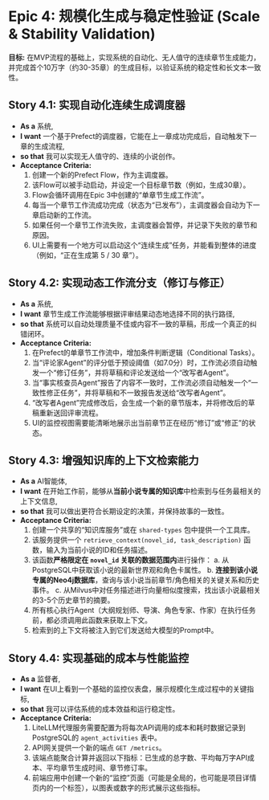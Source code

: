 # Epic 4: 规模化生成与稳定性验证 (Scale & Stability Validation)

**目标:** 在MVP流程的基础上，实现系统的自动化、无人值守的连续章节生成能力，并完成首个10万字（约30-35章）的生成目标，以验证系统的稳定性和长文本一致性。

## Story 4.1: 实现自动化连续生成调度器

- **As a** 系统,
- **I want** 一个基于Prefect的调度器，它能在上一章成功完成后，自动触发下一章的生成流程,
- **so that** 我可以实现无人值守的、连续的小说创作。
- **Acceptance Criteria:**
  1.  创建一个新的Prefect Flow，作为主调度器。
  2.  该Flow可以被手动启动，并设定一个目标章节数（例如，生成30章）。
  3.  Flow会循环调用在Epic 3中创建的“单章节生成工作流”。
  4.  每当一个章节工作流成功完成（状态为“已发布”），主调度器会自动为下一章启动新的工作流。
  5.  如果任何一个章节工作流失败，主调度器会暂停，并记录下失败的章节和原因。
  6.  UI上需要有一个地方可以启动这个“连续生成”任务，并能看到整体的进度（例如，“正在生成第 5 / 30 章”）。

## Story 4.2: 实现动态工作流分支（修订与修正）

- **As a** 系统,
- **I want** 章节生成工作流能够根据评审结果动态地选择不同的执行路径,
- **so that** 系统可以自动处理质量不佳或内容不一致的草稿，形成一个真正的纠错闭环。
- **Acceptance Criteria:**
  1.  在Prefect的单章节工作流中，增加条件判断逻辑（Conditional Tasks）。
  2.  当“评论家Agent”的评分低于预设阈值（如7.0分）时，工作流必须自动触发一个“修订任务”，并将草稿和评论发送给一个“改写者Agent”。
  3.  当“事实核查员Agent”报告了内容不一致时，工作流必须自动触发一个“一致性修正任务”，并将草稿和不一致报告发送给“改写者Agent”。
  4.  “改写者Agent”完成修改后，会生成一个新的章节版本，并将修改后的草稿重新送回评审流程。
  5.  UI的监控视图需要能清晰地展示出当前章节正在经历“修订”或“修正”的状态。

## Story 4.3: 增强知识库的上下文检索能力

- **As a** AI智能体,
- **I want** 在开始工作前，能够从**当前小说专属的知识库**中检索到与任务最相关的上下文信息,
- **so that** 我可以做出更符合长期设定的决策，并保持故事的一致性。
- **Acceptance Criteria:**
  1.  创建一个共享的“知识库服务”或在 `shared-types` 包中提供一个工具库。
  2.  该服务提供一个 `retrieve_context(novel_id, task_description)` 函数，输入为当前小说的ID和任务描述。
  3.  该函数**严格限定在 `novel_id` 关联的数据范围内**进行操作：
      a. 从PostgreSQL中获取该小说的最新世界观和角色卡属性。
      b. **连接到该小说专属的Neo4j数据库**，查询与该小说当前章节/角色相关的关键关系和历史事件。
      c. 从Milvus中对任务描述进行向量相似度搜索，找出该小说最相关的3-5个历史章节的摘要。
  4.  所有核心执行Agent（大纲规划师、导演、角色专家、作家）在执行任务前，都必须调用此函数来获取上下文。
  5.  检索到的上下文将被注入到它们发送给大模型的Prompt中。

## Story 4.4: 实现基础的成本与性能监控

- **As a** 监督者,
- **I want** 在UI上看到一个基础的监控仪表盘，展示规模化生成过程中的关键指标,
- **so that** 我可以评估系统的成本效益和运行稳定性。
- **Acceptance Criteria:**
  1.  LiteLLM代理服务需要配置为将每次API调用的成本和耗时数据记录到PostgreSQL的 `agent_activities` 表中。
  2.  API网关提供一个新的端点 `GET /metrics`。
  3.  该端点能聚合计算并返回以下指标：已生成的总字数、平均每万字API成本、平均章节生成时间、章节修订率。
  4.  前端应用中创建一个新的“监控”页面（可能是全局的，也可能是项目详情页内的一个标签），以图表或数字的形式展示这些指标。
